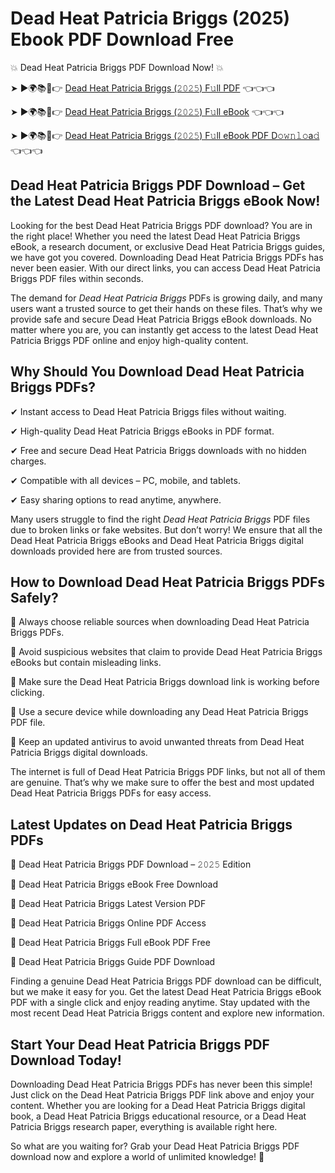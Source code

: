 # Dead Heat Patricia Briggs (2025) Ebook PDF Download Free

💥 Dead Heat Patricia Briggs PDF Download Now! 💥

➤ ►🌍📚📱👉 [Dead Heat Patricia Briggs (𝟸𝟶𝟸𝟻) F𝚞ll PDF](https://getpdf.xyz/dead-heat-patricia-briggs) 👈👈👈


➤ ►🌍📚📱👉 [Dead Heat Patricia Briggs (𝟸𝟶𝟸𝟻) F𝚞ll eBook](https://getpdf.xyz/dead-heat-patricia-briggs) 👈👈👈


➤ ►🌍📚📱👉 [Dead Heat Patricia Briggs (𝟸𝟶𝟸𝟻) F𝚞ll eBook PDF D𝚘𝚠𝚗𝚕𝚘a𝚍](https://getpdf.xyz/dead-heat-patricia-briggs) 👈👈👈


## Dead Heat Patricia Briggs PDF Download – Get the Latest Dead Heat Patricia Briggs eBook Now!

Looking for the best Dead Heat Patricia Briggs PDF download? You are in the right place! Whether you need the latest Dead Heat Patricia Briggs eBook, a research document, or exclusive Dead Heat Patricia Briggs guides, we have got you covered. Downloading Dead Heat Patricia Briggs PDFs has never been easier. With our direct links, you can access Dead Heat Patricia Briggs PDF files within seconds.

The demand for *Dead Heat Patricia Briggs* PDFs is growing daily, and many users want a trusted source to get their hands on these files. That’s why we provide safe and secure Dead Heat Patricia Briggs eBook downloads. No matter where you are, you can instantly get access to the latest Dead Heat Patricia Briggs PDF online and enjoy high-quality content.

## Why Should You Download Dead Heat Patricia Briggs PDFs?

✔ Instant access to Dead Heat Patricia Briggs files without waiting.

✔ High-quality Dead Heat Patricia Briggs eBooks in PDF format.

✔ Free and secure Dead Heat Patricia Briggs downloads with no hidden charges.

✔ Compatible with all devices – PC, mobile, and tablets.

✔ Easy sharing options to read anytime, anywhere.

Many users struggle to find the right *Dead Heat Patricia Briggs* PDF files due to broken links or fake websites. But don’t worry! We ensure that all the Dead Heat Patricia Briggs eBooks and Dead Heat Patricia Briggs digital downloads provided here are from trusted sources.

## How to Download Dead Heat Patricia Briggs PDFs Safely?

📌 Always choose reliable sources when downloading Dead Heat Patricia Briggs PDFs.

📌 Avoid suspicious websites that claim to provide Dead Heat Patricia Briggs eBooks but contain misleading links.

📌 Make sure the Dead Heat Patricia Briggs download link is working before clicking.

📌 Use a secure device while downloading any Dead Heat Patricia Briggs PDF file.

📌 Keep an updated antivirus to avoid unwanted threats from Dead Heat Patricia Briggs digital downloads.

The internet is full of Dead Heat Patricia Briggs PDF links, but not all of them are genuine. That’s why we make sure to offer the best and most updated Dead Heat Patricia Briggs PDFs for easy access.

## Latest Updates on Dead Heat Patricia Briggs PDFs

🔹 Dead Heat Patricia Briggs PDF Download – 𝟸𝟶𝟸𝟻 Edition

🔹 Dead Heat Patricia Briggs eBook Free Download

🔹 Dead Heat Patricia Briggs Latest Version PDF

🔹 Dead Heat Patricia Briggs Online PDF Access

🔹 Dead Heat Patricia Briggs Full eBook PDF Free

🔹 Dead Heat Patricia Briggs Guide PDF Download

Finding a genuine Dead Heat Patricia Briggs PDF download can be difficult, but we make it easy for you. Get the latest Dead Heat Patricia Briggs eBook PDF with a single click and enjoy reading anytime. Stay updated with the most recent Dead Heat Patricia Briggs content and explore new information.

## Start Your Dead Heat Patricia Briggs PDF Download Today!

Downloading Dead Heat Patricia Briggs PDFs has never been this simple! Just click on the Dead Heat Patricia Briggs PDF link above and enjoy your content. Whether you are looking for a Dead Heat Patricia Briggs digital book, a Dead Heat Patricia Briggs educational resource, or a Dead Heat Patricia Briggs research paper, everything is available right here.

So what are you waiting for? Grab your Dead Heat Patricia Briggs PDF download now and explore a world of unlimited knowledge! 🚀